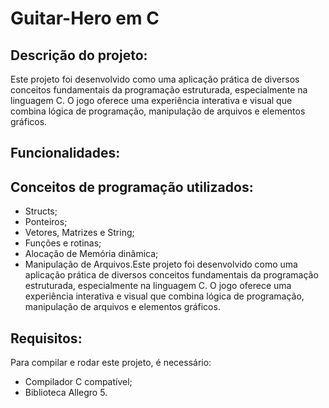 # Guitar-Hero em C

## Descrição do projeto:
Este projeto foi desenvolvido como uma aplicação prática de diversos conceitos fundamentais da programação estruturada, especialmente na linguagem C. O jogo oferece uma experiência interativa e visual que combina lógica de programação, manipulação de arquivos e elementos gráficos.

## Funcionalidades:

## Conceitos de programação utilizados:
- Structs;
- Ponteiros;
- Vetores, Matrizes e String;
- Funções e rotinas;
- Alocação de Memória dinâmica;
- Manipulação de Arquivos.Este projeto foi desenvolvido como uma aplicação prática de diversos conceitos fundamentais da programação estruturada, especialmente na linguagem C. O jogo oferece uma experiência interativa e visual que combina lógica de programação, manipulação de arquivos e elementos gráficos.

## Requisitos:

Para compilar e rodar este projeto, é necessário:

- Compilador C compatível;
- Biblioteca Allegro 5.
